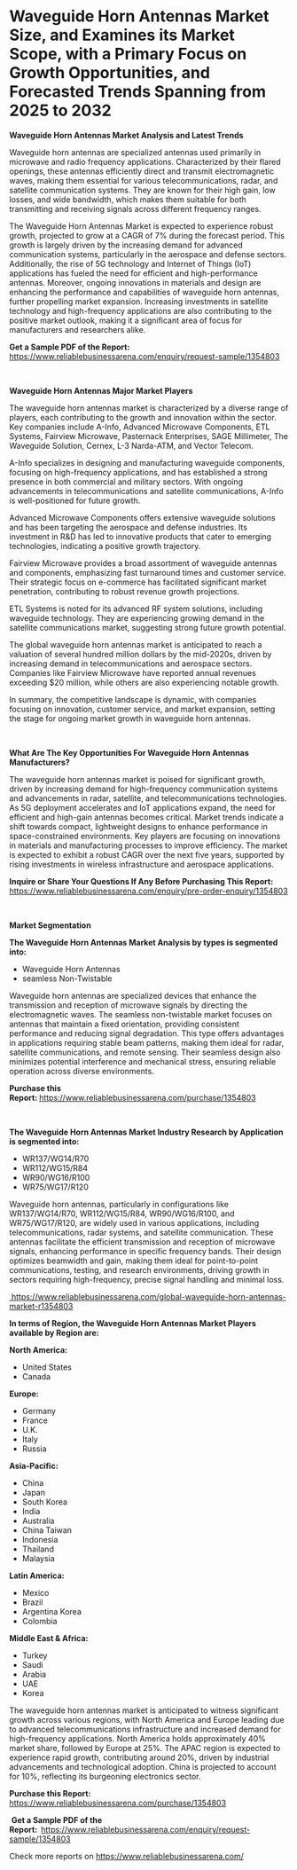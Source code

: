 <p><h1>Waveguide Horn Antennas Market Size, and Examines its Market Scope, with a Primary Focus on Growth Opportunities, and Forecasted Trends Spanning from 2025 to 2032</h1></p><p><strong>Waveguide Horn Antennas Market Analysis and Latest Trends</strong></p>
<p><p>Waveguide horn antennas are specialized antennas used primarily in microwave and radio frequency applications. Characterized by their flared openings, these antennas efficiently direct and transmit electromagnetic waves, making them essential for various telecommunications, radar, and satellite communication systems. They are known for their high gain, low losses, and wide bandwidth, which makes them suitable for both transmitting and receiving signals across different frequency ranges.</p><p>The Waveguide Horn Antennas Market is expected to experience robust growth, projected to grow at a CAGR of 7% during the forecast period. This growth is largely driven by the increasing demand for advanced communication systems, particularly in the aerospace and defense sectors. Additionally, the rise of 5G technology and Internet of Things (IoT) applications has fueled the need for efficient and high-performance antennas. Moreover, ongoing innovations in materials and design are enhancing the performance and capabilities of waveguide horn antennas, further propelling market expansion. Increasing investments in satellite technology and high-frequency applications are also contributing to the positive market outlook, making it a significant area of focus for manufacturers and researchers alike.</p></p>
<p><strong>Get a Sample PDF of the Report:&nbsp;</strong> <a href="https://www.reliablebusinessarena.com/enquiry/request-sample/1354803?utm_campaign=2039&utm_medium=2&utm_source=Github&utm_content=ia&utm_term=06042025&utm_id=waveguide-horn-antennas">https://www.reliablebusinessarena.com/enquiry/request-sample/1354803</a></p>
<p>&nbsp;</p>
<p><strong>Waveguide Horn Antennas Major Market Players</strong></p>
<p><p>The waveguide horn antennas market is characterized by a diverse range of players, each contributing to the growth and innovation within the sector. Key companies include A-Info, Advanced Microwave Components, ETL Systems, Fairview Microwave, Pasternack Enterprises, SAGE Millimeter, The Waveguide Solution, Cernex, L-3 Narda-ATM, and Vector Telecom.</p><p>A-Info specializes in designing and manufacturing waveguide components, focusing on high-frequency applications, and has established a strong presence in both commercial and military sectors. With ongoing advancements in telecommunications and satellite communications, A-Info is well-positioned for future growth.</p><p>Advanced Microwave Components offers extensive waveguide solutions and has been targeting the aerospace and defense industries. Its investment in R&D has led to innovative products that cater to emerging technologies, indicating a positive growth trajectory.</p><p>Fairview Microwave provides a broad assortment of waveguide antennas and components, emphasizing fast turnaround times and customer service. Their strategic focus on e-commerce has facilitated significant market penetration, contributing to robust revenue growth projections.</p><p>ETL Systems is noted for its advanced RF system solutions, including waveguide technology. They are experiencing growing demand in the satellite communications market, suggesting strong future growth potential.</p><p>The global waveguide horn antennas market is anticipated to reach a valuation of several hundred million dollars by the mid-2020s, driven by increasing demand in telecommunications and aerospace sectors. Companies like Fairview Microwave have reported annual revenues exceeding $20 million, while others are also experiencing notable growth.</p><p>In summary, the competitive landscape is dynamic, with companies focusing on innovation, customer service, and market expansion, setting the stage for ongoing market growth in waveguide horn antennas.</p></p>
<p>&nbsp;</p>
<p><strong>What Are The Key Opportunities For Waveguide Horn Antennas Manufacturers?</strong></p>
<p><p>The waveguide horn antennas market is poised for significant growth, driven by increasing demand for high-frequency communication systems and advancements in radar, satellite, and telecommunications technologies. As 5G deployment accelerates and IoT applications expand, the need for efficient and high-gain antennas becomes critical. Market trends indicate a shift towards compact, lightweight designs to enhance performance in space-constrained environments. Key players are focusing on innovations in materials and manufacturing processes to improve efficiency. The market is expected to exhibit a robust CAGR over the next five years, supported by rising investments in wireless infrastructure and aerospace applications.</p></p>
<p><strong>Inquire or Share Your Questions If Any Before Purchasing This Report:</strong> <a href="https://www.reliablebusinessarena.com/enquiry/pre-order-enquiry/1354803?utm_campaign=2039&utm_medium=2&utm_source=Github&utm_content=ia&utm_term=06042025&utm_id=waveguide-horn-antennas">https://www.reliablebusinessarena.com/enquiry/pre-order-enquiry/1354803</a></p>
<p>&nbsp;</p>
<p><strong>Market Segmentation</strong></p>
<p><strong>The Waveguide Horn Antennas Market Analysis by types is segmented into:</strong></p>
<p><ul><li>Waveguide Horn Antennas</li><li>seamless Non-Twistable</li></ul></p>
<p><p>Waveguide horn antennas are specialized devices that enhance the transmission and reception of microwave signals by directing the electromagnetic waves. The seamless non-twistable market focuses on antennas that maintain a fixed orientation, providing consistent performance and reducing signal degradation. This type offers advantages in applications requiring stable beam patterns, making them ideal for radar, satellite communications, and remote sensing. Their seamless design also minimizes potential interference and mechanical stress, ensuring reliable operation across diverse environments.</p></p>
<p><strong>Purchase this Report:&nbsp;</strong><a href="https://www.reliablebusinessarena.com/purchase/1354803?utm_campaign=2039&utm_medium=2&utm_source=Github&utm_content=ia&utm_term=06042025&utm_id=waveguide-horn-antennas">https://www.reliablebusinessarena.com/purchase/1354803</a></p>
<p>&nbsp;</p>
<p><strong>The Waveguide Horn Antennas Market Industry Research by Application is segmented into:</strong></p>
<p><ul><li>WR137/WG14/R70</li><li>WR112/WG15/R84</li><li>WR90/WG16/R100</li><li>WR75/WG17/R120</li></ul></p>
<p><p>Waveguide horn antennas, particularly in configurations like WR137/WG14/R70, WR112/WG15/R84, WR90/WG16/R100, and WR75/WG17/R120, are widely used in various applications, including telecommunications, radar systems, and satellite communication. These antennas facilitate the efficient transmission and reception of microwave signals, enhancing performance in specific frequency bands. Their design optimizes beamwidth and gain, making them ideal for point-to-point communications, testing, and research environments, driving growth in sectors requiring high-frequency, precise signal handling and minimal loss.</p></p>
<p><a href="https://www.reliablebusinessarena.com/global-waveguide-horn-antennas-market-r1354803?utm_campaign=2039&utm_medium=2&utm_source=Github&utm_content=ia&utm_term=06042025&utm_id=waveguide-horn-antennas">&nbsp;https://www.reliablebusinessarena.com/global-waveguide-horn-antennas-market-r1354803</a></p>
<p><strong>In terms of Region, the Waveguide Horn Antennas Market Players available by Region are:</strong></p>
<p>
    <p> <strong> North America: </strong>
        <ul>
            <li>United States</li>
            <li>Canada</li>
        </ul>
        </p> 
    <p> <strong> Europe: </strong>
        <ul>
            <li>Germany</li>
            <li>France</li>
            <li>U.K.</li>
            <li>Italy</li>
            <li>Russia</li>
        </ul>
        </p> 
    <p> <strong> Asia-Pacific: </strong>
        <ul>
            <li>China</li>
            <li>Japan</li>
            <li>South Korea</li>
            <li>India</li>
            <li>Australia</li>
            <li>China Taiwan</li>
            <li>Indonesia</li>
            <li>Thailand</li>
            <li>Malaysia</li>
        </ul>
        </p> 
    <p> <strong> Latin America: </strong>
        <ul>
            <li>Mexico</li>
            <li>Brazil</li>
            <li>Argentina Korea</li>
            <li>Colombia</li>
        </ul>
        </p> 
    <p> <strong> Middle East & Africa: </strong>
        <ul>
            <li>Turkey</li>
            <li>Saudi</li>
            <li>Arabia</li>
            <li>UAE</li>
            <li>Korea</li>
        </ul>
    </p>
    </p>
<p><p>The waveguide horn antennas market is anticipated to witness significant growth across various regions, with North America and Europe leading due to advanced telecommunications infrastructure and increased demand for high-frequency applications. North America holds approximately 40% market share, followed by Europe at 25%. The APAC region is expected to experience rapid growth, contributing around 20%, driven by industrial advancements and technological adoption. China is projected to account for 10%, reflecting its burgeoning electronics sector.</p></p>
<p><strong>Purchase this Report: </strong><a href="https://www.reliablebusinessarena.com/purchase/1354803?utm_campaign=2039&utm_medium=2&utm_source=Github&utm_content=ia&utm_term=06042025&utm_id=waveguide-horn-antennas">https://www.reliablebusinessarena.com/purchase/1354803</a></p>
<p>&nbsp;<strong>Get a Sample PDF of the Report:&nbsp;&nbsp;</strong><a href="https://www.reliablebusinessarena.com/enquiry/request-sample/1354803?utm_campaign=2039&utm_medium=2&utm_source=Github&utm_content=ia&utm_term=06042025&utm_id=waveguide-horn-antennas">https://www.reliablebusinessarena.com/enquiry/request-sample/1354803</a></p>
<p><strong></strong></p>
<p>Check more reports on <a href="https://www.reliablebusinessarena.com/?utm_campaign=2039&utm_medium=2&utm_source=Github&utm_content=ia&utm_term=06042025&utm_id=waveguide-horn-antennas">https://www.reliablebusinessarena.com/</a></p>